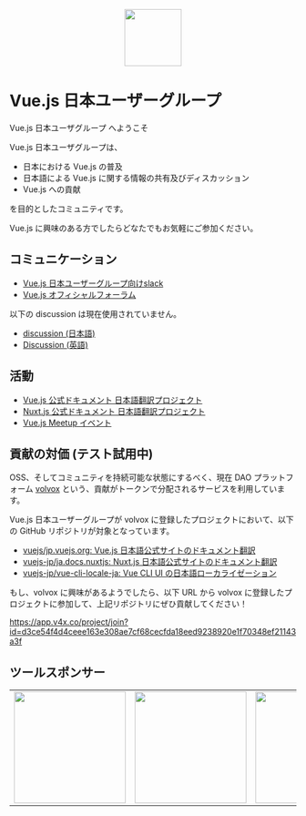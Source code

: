 <p align="center"><a href="http://vuejs.org" target="_blank"><img width="100"src="http://vuejs.org/images/logo.png"></a></p>

# Vue.js 日本ユーザーグループ
Vue.js 日本ユーザグループ へようこそ

Vue.js 日本ユーザグループは、

- 日本における Vue.js の普及
- 日本語による Vue.js に関する情報の共有及びディスカッション
- Vue.js への貢献

を目的としたコミュニティです。

Vue.js に興味のある方でしたらどなたでもお気軽にご参加ください。


## コミュニケーション
- [Vue.js 日本ユーザーグループ向けslack](https://vuejs-jp-slackin.herokuapp.com)
- [Vue.js オフィシャルフォーラム](http://forum.vuejs.org)

以下の discussion は現在使用されていません。
- [discussion (日本語)](https://github.com/vuejs-jp/discussion)
- [Discussion (英語)](https://github.com/vuejs/Discussion)


## 活動
- [Vue.js 公式ドキュメント 日本語翻訳プロジェクト](https://github.com/vuejs/jp.vuejs.org)
- [Nuxt.js 公式ドキュメント 日本語翻訳プロジェクト](https://github.com/vuejs-jp/ja.docs.nuxtjs)
- [Vue.js Meetup イベント](http://vuejs-meetup.connpass.com)


## 貢献の対価 (テスト試用中)
OSS、そしてコミュニティを持続可能な状態にするべく、現在 DAO プラットフォーム [volvox](https://v4x.co/index.ja.html) という、貢献がトークンで分配されるサービスを利用しています。

Vue.js 日本ユーザーグループが volvox に登録したプロジェクトにおいて、以下の GitHub リポジトリが対象となっています。

- [vuejs/jp.vuejs.org: Vue.js 日本語公式サイトのドキュメント翻訳](https://github.com/vuejs/jp.vuejs.org)
- [vuejs-jp/ja.docs.nuxtjs: Nuxt.js 日本語公式サイトのドキュメント翻訳](https://github.com/vuejs-jp/ja.docs.nuxtjs)
- [vuejs-jp/vue-cli-locale-ja: Vue CLI UI の日本語ローカライゼーション](https://github.com/vuejs-jp/vue-cli-locale-ja)

もし、volvox に興味があるようでしたら、以下 URL から volvox に登録したプロジェクトに参加して、上記リポジトリにぜひ貢献してください！

https://app.v4x.co/project/join?id=d3ce54f4d4ceee163e308ae7cf68cecfda18eed9238920e1f70348ef21143a3f


## ツールスポンサー
<table>
  <tbody>
    <tr>
      <td align="center" valign="middle">
        <a href="https://docs.esa.io/posts/239/" target="_blank">
          <img width="196px" src="https://raw.githubusercontent.com/vuejs-jp/home/master/assets/esa.png">
        </a>
      </td>
      <td align="center" valign="middle">
        <a href="http://slack.com/" target="_blank">
          <img width="196px" src="https://raw.githubusercontent.com/vuejs-jp/home/master/assets/slack.png">
        </a>
      </td>
      <td align="center" valign="middle">
        <a href="https://v4x.co/" target="_blank">
          <img width="196px" src="https://raw.githubusercontent.com/vuejs-jp/home/master/assets/volvox.png">
        </a>
      </td>
    </tr>
  </tbody>
</table>
